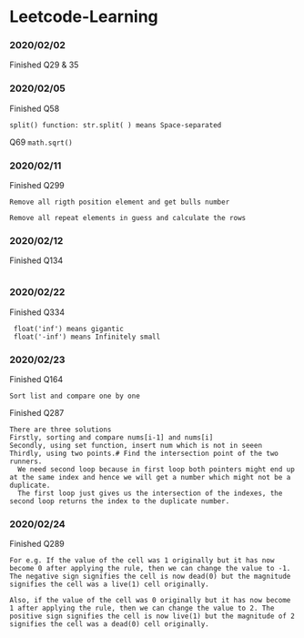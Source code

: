 # Leetcode-Learning
### 2020/02/02
Finished Q29 & 35

### 2020/02/05
Finished Q58
```
split() function: str.split( ) means Space-separated
```
Q69 ```math.sqrt()```

### 2020/02/11
Finished Q299
```
Remove all rigth position element and get bulls number

Remove all repeat elements in guess and calculate the rows
```
### 2020/02/12
Finished Q134
```
```

### 2020/02/22
Finished Q334
```
 float('inf') means gigantic
 float('-inf') means Infinitely small
```

### 2020/02/23
Finished Q164
```
Sort list and compare one by one
```

Finished Q287
```
There are three solutions
Firstly, sorting and compare nums[i-1] and nums[i]
Secondly, using set function, insert num which is not in seeen
Thirdly, using two points.# Find the intersection point of the two runners.
  We need second loop because in first loop both pointers might end up at the same index and hence we will get a number which might not be a duplicate. 
  The first loop just gives us the intersection of the indexes, the second loop returns the index to the duplicate number.
```

### 2020/02/24
Finished Q289
```
For e.g. If the value of the cell was 1 originally but it has now become 0 after applying the rule, then we can change the value to -1. The negative sign signifies the cell is now dead(0) but the magnitude signifies the cell was a live(1) cell originally.

Also, if the value of the cell was 0 originally but it has now become 1 after applying the rule, then we can change the value to 2. The positive sign signifies the cell is now live(1) but the magnitude of 2 signifies the cell was a dead(0) cell originally.
```

